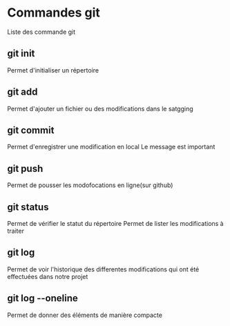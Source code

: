 # Commandes git

Liste des commande git

## git init
Permet d'initialiser un répertoire

## git add
Permet d'ajouter un fichier ou des modifications dans le satgging

## git commit 
Permet d'enregistrer une modification en local
Le message est important

## git push
Permet de pousser les modofocations en ligne(sur github)

## git status
Permet de vérifier le statut du répertoire
Permet de lister les modifications à traiter

## git log
Permet de voir l'historique des differentes modifications qui ont été effectuées dans notre projet

## git log --oneline
Permet de donner des éléments de manière compacte

